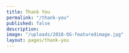 ```yaml
---
title: Thank You
permalink: "/thank-you"
published: false
description: 
image: "/uploads/2018-OG-featuredimage.jpg"
layout: pages/thank-you
---
```


